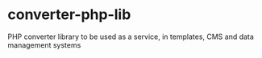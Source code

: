 converter-php-lib
=================

PHP converter library to be used as a service, in templates, CMS and data management systems
